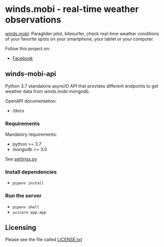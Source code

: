 winds.mobi - real-time weather observations
===========================================

[winds.mobi](http://winds.mobi): Paraglider pilot, kitesurfer, check real-time weather conditions of your favorite spots
on your smartphone, your tablet or your computer.

Follow this project on:
- [Facebook](https://www.facebook.com/WindsMobi/)

winds-mobi-api
--------------------

Python 3.7 standalone asyncIO API that provides different endpoints to get weather data from winds.mobi mongodb.

OpenAPI documentation:
- /docs

### Requirements

Mandatory requirements:
- python >= 3.7
- mongodb >= 3.0

See [settings.py](https://github.com/winds-mobi/winds-mobi-providers/blob/master/settings.py)

### Install dependencies

- `pipenv install`

### Run the server

- `pipenv shell`
- `uvicorn app:app`

Licensing
---------

Please see the file called [LICENSE.txt](https://github.com/winds-mobi/winds-mobi-providers/blob/master/LICENSE.txt)
